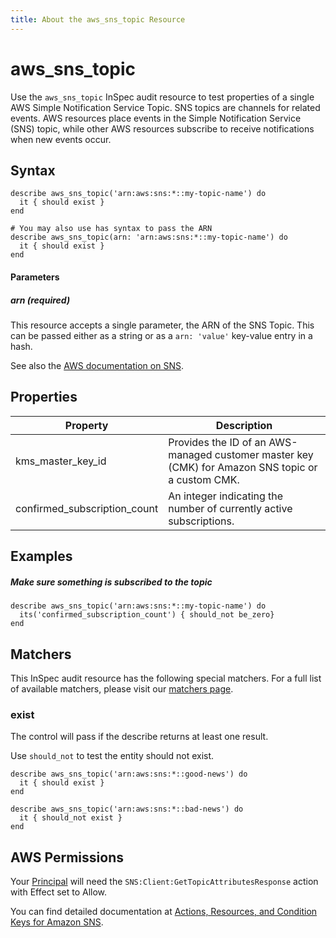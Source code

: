 ```yaml
---
title: About the aws_sns_topic Resource
---
```


# aws\_sns\_topic

Use the `aws_sns_topic` InSpec audit resource to test properties of a single AWS Simple Notification Service Topic.  SNS topics are channels for related events. AWS resources place events in the Simple Notification Service (SNS) topic, while other AWS resources subscribe to receive notifications when new events occur.

## Syntax

    describe aws_sns_topic('arn:aws:sns:*::my-topic-name') do
      it { should exist }
    end

    # You may also use has syntax to pass the ARN
    describe aws_sns_topic(arn: 'arn:aws:sns:*::my-topic-name') do
      it { should exist }
    end

#### Parameters

##### arn _(required)_

This resource accepts a single parameter, the ARN of the SNS Topic. 
This can be passed either as a string or as a `arn: 'value'` key-value entry in a hash.

See also the [AWS documentation on SNS](https://docs.aws.amazon.com/sns/latest/dg/sns-getting-started.html).

## Properties

|Property                       | Description|
| ---                           | --- |
|kms\_master\_key\_id           | Provides the ID of an AWS-managed customer master key (CMK) for Amazon SNS topic or a custom CMK. |
|confirmed\_subscription\_count | An integer indicating the number of currently active subscriptions. |

## Examples

##### Make sure something is subscribed to the topic
    describe aws_sns_topic('arn:aws:sns:*::my-topic-name') do
      its('confirmed_subscription_count') { should_not be_zero}
    end

## Matchers

This InSpec audit resource has the following special matchers. For a full list of available matchers, please visit our [matchers page](https://www.inspec.io/docs/reference/matchers/).

### exist

The control will pass if the describe returns at least one result.

Use `should_not` to test the entity should not exist.

    describe aws_sns_topic('arn:aws:sns:*::good-news') do
      it { should exist }
    end

    describe aws_sns_topic('arn:aws:sns:*::bad-news') do
      it { should_not exist }
    end

## AWS Permissions

Your [Principal](https://docs.aws.amazon.com/IAM/latest/UserGuide/intro-structure.html#intro-structure-principal) will need the `SNS:Client:GetTopicAttributesResponse` action with Effect set to Allow.

You can find detailed documentation at [Actions, Resources, and Condition Keys for Amazon SNS](https://docs.aws.amazon.com/IAM/latest/UserGuide/list_amazonsns.html).

